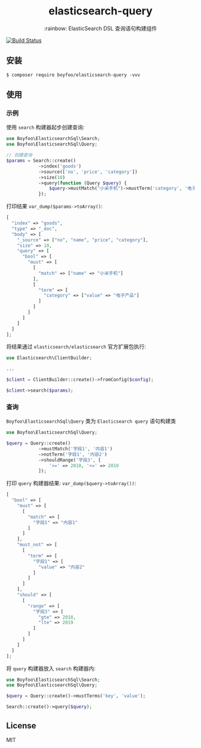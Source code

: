 <h1 align="center"> elasticsearch-query </h1>

<p align="center">:rainbow: ElasticSearch DSL 查询语句构建组件</p>

[![Build Status](https://travis-ci.com/boyfoo/elasticsearch-query.svg?branch=master)](https://travis-ci.com/boyfoo/elasticsearch-query)

## 安装

```shell
$ composer require boyfoo/elasticsearch-query -vvv
```

## 使用

### 示例

使用 `search` 构建器起步创建查询:

```php
use Boyfoo\ElasticsearchSql\Search;
use Boyfoo\ElasticsearchSql\Query;

// 创建查询
$params = Search::create()
            ->index('goods')
            ->source(['no', 'price', 'category'])
            ->size(10)
            ->query(function (Query $query) {
                $query->mustMatch("小米手机")->mustTerm('category', '电子产品');
            });
```

打印结果 `var_dump($params->toArray()`:

```php
[
  "index" => "goods",
  "type" => "_doc",
  "body" => [
    "_source" => ["no", "name", "price", "category"],
    "size" => 10,
    "query" => [
      "bool" => [
        "must" => [
          [
            "match" => ["name" => "小米手机"]
          ],
          [
            "term" => [
              "category" => ["value" => "电子产品"]
            ]
          ]
        ]
      ]
    ]
  ]
];
```

将结果通过 `elasticsearch/elasticsearch` 官方扩展包执行:

```php
use Elasticsearch\ClientBuilder;

...

$client = ClientBuilder::create()->fromConfig($config);

$client->search($params);
```

### 查询

`Boyfoo\ElasticsearchSql\Query` 类为 `Elasticsearch query` 语句构建类

```php
use Boyfoo\ElasticsearchSql\Query;

$query = Query::create()
            ->mustMatch('字段1', '内容1')
            ->notTerm('字段1', '内容2')
            ->shouldRange('字段3', [
                '>=' => 2018, '<=' => 2019
            ]);
```

打印 `query` 构建器结果: `var_dump($query->toArray())`:

```php
[
  "bool" => [
    "must" => [
      [
        "match" => [
          "字段1" => "内容1"
        ]
      ]
    ],
    "must_not" => [
      [
        "term" => [
          "字段1" => [
            "value" => "内容2"
          ]
        ]
      ]
    ],
    "should" => [
      [
        "range" => [
          "字段3" => [
            "gte" => 2018,
            "lte" => 2019
          ]
        ]
      ]
    ]
  ]
];
```

将 `query` 构建器放入 `search` 构建器内:

```php
use Boyfoo\ElasticsearchSql\Search;
use Boyfoo\ElasticsearchSql\Query;

$query = Query::create()->mustTerms('key', 'value');

Search::create()->query($query);
```

## License

MIT